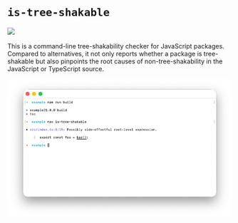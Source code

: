# `is-tree-shakable`

![](https://img.shields.io/npm/v/is-tree-shakable)

This is a command-line tree-shakability checker for JavaScript packages. Compared to alternatives, it not only reports whether a package is
tree-shakable but also pinpoints the root causes of non-tree-shakability in the JavaScript or TypeScript&nbsp;source.

<p align="center">
  <img src="example.png" />
</p>

